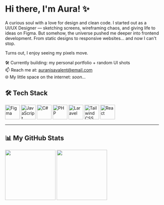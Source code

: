 # Hi there, I'm Aura! ✨

A curious soul with a love for design and clean code.
I started out as a UI/UX Designer — sketching screens, wireframing chaos, and giving life to ideas on Figma. But somehow, the universe pushed me deeper into frontend development. From static designs to responsive websites... and now I can't stop.

Turns out, I enjoy seeing my pixels move.

🛠 Currently building: my personal portfolio + random UI shots  
📫 Reach me at: [auranisavalent@email.com](mailto:auranisavalent@email.com)  
🌐 My little space on the internet: *soon...*

## 🛠 Tech Stack

<div align="left">
  <img src="https://cdn.jsdelivr.net/gh/devicons/devicon/icons/figma/figma-original.svg" title="Figma" height="48"/>
  <img src="https://cdn.jsdelivr.net/gh/devicons/devicon/icons/javascript/javascript-original.svg" title="JavaScript" height="48"/>
  <img src="https://cdn.jsdelivr.net/gh/devicons/devicon/icons/csharp/csharp-original.svg" title="C#" height="48"/>
  <img src="https://cdn.jsdelivr.net/gh/devicons/devicon/icons/php/php-original.svg" title="PHP" height="48"/>
  <img src="https://cdn.jsdelivr.net/gh/devicons/devicon/icons/laravel/laravel-original.svg" title="Laravel" height="48"/>
  <img src="https://cdn.jsdelivr.net/gh/devicons/devicon/icons/tailwindcss/tailwindcss-original.svg" title="Tailwind CSS" height="48"/>
  <img src="https://cdn.jsdelivr.net/gh/devicons/devicon/icons/react/react-original.svg" title="React" height="48"/>
</div>


---

## 📊 My GitHub Stats

<p align="left">
  <img src="https://github-readme-stats.vercel.app/api?username=auranns&show_icons=true&theme=rose_pine&hide=prs&hide_rank=true" height="165" />
  <img src="https://github-readme-stats.vercel.app/api/top-langs/?username=auranns&layout=compact&langs_count=6&theme=rose_pine" height="165" />
</p>
